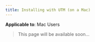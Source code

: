 ```yaml
---
title: Installing with UTM (on a Mac)
---
```


**Applicable to**: Mac Users

> This page will be available soon...